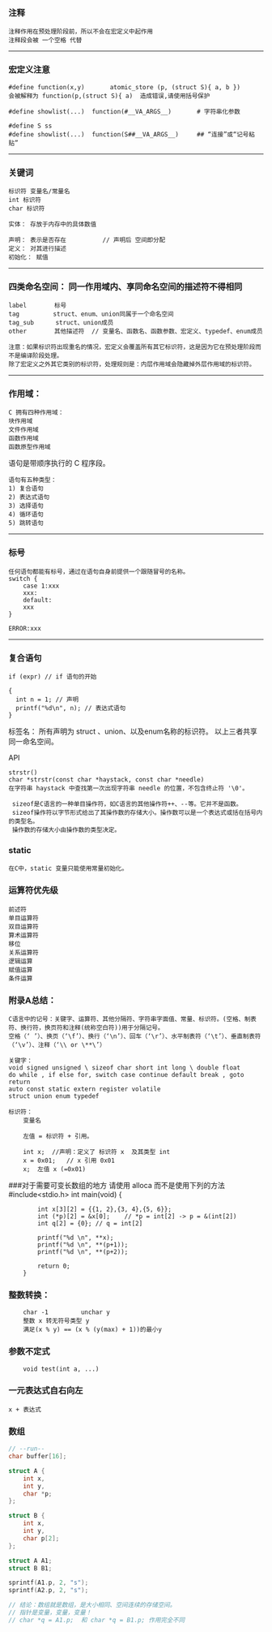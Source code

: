 ### 注释
	注释作用在预处理阶段前，所以不会在宏定义中起作用
	注释段会被 一个空格 代替
____
### 宏定义注意
	#define function(x,y)		atomic_store (p, (struct S){ a, b })
	会被解释为 function(p,(struct S){ a)  造成错误,请使用括号保护
	
	#define showlist(...)  function(#__VA_ARGS__)		# 字符串化参数
	
	#define S ss
	#define showlist(...)  function(S##__VA_ARGS__)		## “连接”或“记号粘贴”
___


### 关键词

	标识符 变量名/常量名
	int 标识符
	char 标识符

	实体： 存放于内存中的具体数值

	声明： 表示是否存在			// 声明后 空间即分配
	定义： 对其进行描述
	初始化： 赋值
___
### 四类命名空间： 同一作用域内、享同命名空间的描述符不得相同
	label 　　　　标号
	tag 　　　　　struct、enum、union同属于一个命名空间
	tag_sub　　　 struct、union成员
	other　　　　 其他描述符  // 变量名、函数名、函数参数、宏定义、typedef、enum成员
	
	注意：如果标识符出现重名的情况，宏定义会覆盖所有其它标识符，这是因为它在预处理阶段而不是编译阶段处理。
	除了宏定义之外其它类别的标识符，处理规则是：内层作用域会隐藏掉外层作用域的标识符。
___
### 作用域：

	C 拥有四种作用域：
	块作用域
	文件作用域
	函数作用域
	函数原型作用域 



语句是带顺序执行的 C 程序段。

	语句有五种类型：
	1) 复合语句
	2) 表达式语句
	3) 选择语句
	4) 循环语句
	5) 跳转语句
___

### 标号

	任何语句都能有标号，通过在语句自身前提供一个跟随冒号的名称。
	switch {
		case 1:xxx
		xxx:
		default:
		xxx
	}
	
	ERROR:xxx
___

### 复合语句
	if (expr) // if 语句的开始
	
	{
	  int n = 1; // 声明
	  printf("%d\n", n); // 表达式语句
	}
标签名： 所有声明为 struct 、union、以及enum名称的标识符。 以上三者共享同一命名空间。


API

	strstr()
	char *strstr(const char *haystack, const char *needle) 
	在字符串 haystack 中查找第一次出现字符串 needle 的位置，不包含终止符 '\0'。

	 sizeof是C语言的一种单目操作符，如C语言的其他操作符++、--等。它并不是函数。
	 sizeof操作符以字节形式给出了其操作数的存储大小。操作数可以是一个表达式或括在括号内的类型名。
	 操作数的存储大小由操作数的类型决定。
	
### static
	在C中，static 变量只能使用常量初始化。

### 运算符优先级
	前述符
	单目运算符
	双目运算符
	算术运算符
	移位
	关系运算符
	逻辑运算
	赋值运算
	条件运算


### 附录A总结：
	C语言中的记号：关键字、运算符、其他分隔符、字符串字面值、常量、标识符。(空格、制表符、换行符，换页符和注释(统称空白符))用于分隔记号。
	空格（‘ ’）、换页（‘\f’）、换行（‘\n’）、回车（‘\r’）、水平制表符（‘\t’）、垂直制表符（‘\v’）、注释（‘\\ or \**\’）
	
	关键字：
	void signed unsigned \ sizeof char short int long \ double float
	do while , if else for, switch case continue default break , goto return
	auto const static extern register volatile
	struct union enum typedef
	
	标识符：
		变量名
		
		左值 = 标识符 + 引用。
		
		int x;	//声明：定义了 标识符 x	及其类型 int
		x = 0x01;	// x 引用 0x01
		x;	左值 x (=0x01)
		

###对于需要可变长数组的地方  请使用 alloca 而不是使用下列的方法
		#include<stdio.h>
		int main(void) {

			int x[3][2] = {{1, 2},{3, 4},{5, 6}};
			int (*p)[2] = &x[0];    // *p = int[2] -> p = &(int[2])
			int q[2] = {0}; // q = int[2]

			printf("%d \n", **x);
			printf("%d \n", **(p+1));
			printf("%d \n", **(p+2));

			return 0;
		}

### 整数转换：
		char -1 		unchar y
		整数 x 转无符号类型 y
		满足(x % y) == (x % (y(max) + 1))的最小y

### 参数不定式
		void test(int a, ...)

### 一元表达式自右向左
	x + 表达式

### 数组

```c
// --run--
char buffer[16];

struct A {
    int x,
    int y,
    char *p;
};

struct B {
    int x,
    int y,
    char p[2];
};

struct A A1;
struct B B1;

sprintf(A1.p, 2, "s");
sprintf(A2.p, 2, "s");

// 结论：数组就是数组，是大小相同、空间连续的存储空间。
// 指针是变量，变量，变量！
// char *q = A1.p;  和 char *q = B1.p; 作用完全不同
```